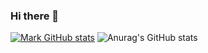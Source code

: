### Hi there 👋
[![Mark GitHub stats](https://github-readme-stats.vercel.app/api?username=Stevens-Mark)](https://github.com/anuraghazra/github-readme-stats)
![Anurag's GitHub stats](https://github-readme-stats.vercel.app/api?username=Stevens-Mark&show_icons=true)
<!--
**Stevens-Mark/Stevens-Mark** is a ✨ _special_ ✨ repository because its `README.md` (this file) appears on your GitHub profile.

Here are some ideas to get you started:

- 🔭 I’m currently working on ...
- 🌱 I’m currently learning ...
- 👯 I’m looking to collaborate on ...
- 🤔 I’m looking for help with ...
- 💬 Ask me about ...
- 📫 How to reach me: ...
- 😄 Pronouns: ...
- ⚡ Fun fact: ...
-->
